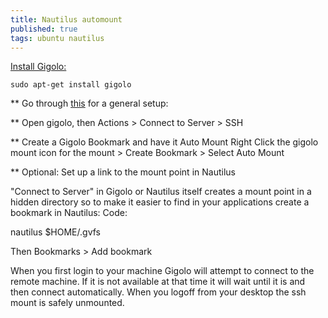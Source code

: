 ```yaml
---
title: Nautilus automount
published: true
tags: ubuntu nautilus
---
```

[Install Gigolo:](https://ubuntuforums.org/showthread.php?t=1670212)

```
sudo apt-get install gigolo
```

** Go through [this](http://ubuntuforums.org/showpost.php...16&postcount=3) for a general setup:

** Open gigolo, then Actions > Connect to Server > SSH

** Create a Gigolo Bookmark and have it Auto Mount
Right Click the gigolo mount icon for the mount > Create Bookmark > Select Auto Mount

** Optional: Set up a link to the mount point in Nautilus

"Connect to Server" in Gigolo or Nautilus itself creates a mount point in a hidden directory so to make it easier to find in your applications create a bookmark in Nautilus:
Code:

nautilus $HOME/.gvfs

Then Bookmarks > Add bookmark

When you first login to your machine Gigolo will attempt to connect to the remote machine. If it is not available at that time it will wait until it is and then connect automatically. When you logoff from your desktop the ssh mount is safely unmounted. 

